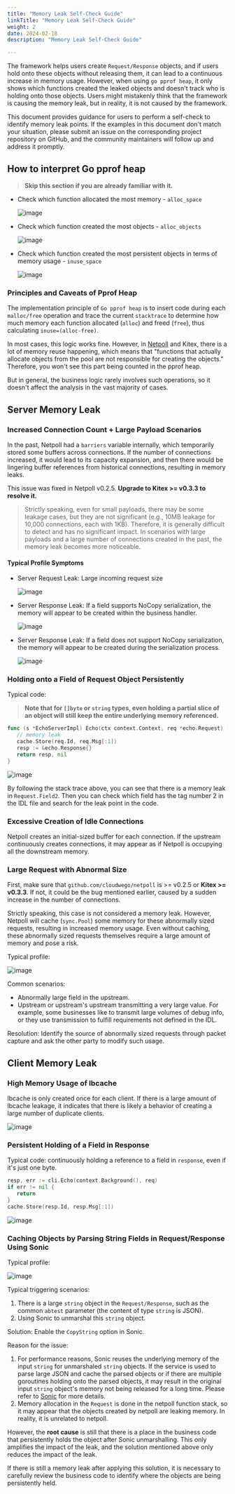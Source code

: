 ```yaml
---
title: "Memory Leak Self-Check Guide"
linkTitle: "Memory Leak Self-Check Guide"
weight: 2
date: 2024-02-18
description: "Memory Leak Self-Check Guide"

---
```


The framework helps users create `Request/Response` objects, and if users hold onto these objects without releasing them, it can lead to a continuous increase in memory usage. However, when using `go pprof heap`, it only shows which functions created the leaked objects and doesn't track who is holding onto those objects. Users might mistakenly think that the framework is causing the memory leak, but in reality, it is not caused by the framework.

This document provides guidance for users to perform a self-check to identify memory leak points. If the examples in this document don't match your situation, please submit an issue on the corresponding project repository on GitHub, and the community maintainers will follow up and address it promptly.

## How to interpret Go pprof heap

> **Skip this section if you are already familiar with it.**

- Check which function allocated the most memory - `alloc_space`

  ![image](/img/blog/Kitex_self_check/alloc_space.png)

- Check which function created the most objects - `alloc_objects`

  ![image](/img/blog/Kitex_self_check/alloc_objects.png)

- Check which function created the most persistent objects in terms of memory usage - `inuse_space`

  ![image](/img/blog/Kitex_self_check/inuse_space.png)

### Principles and Caveats of Pprof Heap

The implementation principle of `Go pprof heap` is to insert code during each `malloc/free` operation and trace the current `stacktrace` to determine how much memory each function allocated (`alloc`) and freed (`free`), thus calculating `inuse=(alloc-free)`.

In most cases, this logic works fine. However, in [Netpoll](https://www.cloudwego.io/docs/netpoll/) and Kitex, there is a lot of memory reuse happening, which means that "functions that actually allocate objects from the pool are not responsible for creating the objects." Therefore, you won't see this part being counted in the pprof heap.

But in general, the business logic rarely involves such operations, so it doesn't affect the analysis in the vast majority of cases.

## Server Memory Leak

### Increased Connection Count + Large Payload Scenarios

In the past, Netpoll had a `barriers` variable internally, which temporarily stored some buffers across connections. If the number of connections increased, it would lead to its capacity expansion, and then there would be lingering buffer references from historical connections, resulting in memory leaks.

This issue was fixed in Netpoll v0.2.5. **Upgrade to Kitex >= v0.3.3 to resolve it.**

> Strictly speaking, even for small payloads, there may be some leakage cases, but they are not significant (e.g., 10MB leakage for 10,000 connections, each with 1KB). Therefore, it is generally difficult to detect and has no significant impact. In scenarios with large payloads and a large number of connections created in the past, the memory leak becomes more noticeable.

#### Typical Profile Symptoms

- Server Request Leak: Large incoming request size

  ![image](/img/blog/Kitex_self_check/server_req_leak.png)

- Server Response Leak: If a field supports NoCopy serialization, the memory will appear to be created within the business handler.

  ![image](/img/blog/Kitex_self_check/server_resp_leak.png)

- Server Response Leak: If a field does not support NoCopy serialization, the memory will appear to be created during the serialization process.

  ![image](/img/blog/Kitex_self_check/server_resp_leak2.png)

### Holding onto a Field of Request Object Persistently

Typical code:

> **Note that for `[]byte` or `string` types, even holding a partial slice of an object will still keep the entire underlying memory referenced.**

```go
func (s *EchoServerImpl) Echo(ctx context.Context, req *echo.Request) (*echo.Response, error) {
   // memory leak
   cache.Store(req.Id, req.Msg[:1])
   resp := &echo.Response{}
   return resp, nil
}
```

![image](/img/blog/Kitex_self_check/server_field_leak.png)

By following the stack trace above, you can see that there is a memory leak in `Request.Field2`. Then you can check which field has the tag number 2 in the IDL file and search for the leak point in the code.

### Excessive Creation of Idle Connections

Netpoll creates an initial-sized buffer for each connection. If the upstream continuously creates connections, it may appear as if Netpoll is occupying all the downstream memory.

### Large Request with Abnormal Size

First, make sure that `github.com/cloudwego/netpoll` is >= v0.2.5 or **Kitex >= v0.3.3**. If not, it could be the bug mentioned earlier, caused by a sudden increase in the number of connections.

Strictly speaking, this case is not considered a memory leak. However, Netpoll will cache (`sync.Pool`) some memory for these abnormally sized requests, resulting in increased memory usage. Even without caching, these abnormally sized requests themselves require a large amount of memory and pose a risk.

Typical profile:

![image](/img/blog/Kitex_self_check/big_req.png)

Common scenarios:

- Abnormally large field in the upstream.
- Upstream or upstream's upstream transmitting a very large value. For example, some businesses like to transmit large volumes of debug info, or they use transmission to fulfill requirements not defined in the IDL.

Resolution: Identify the source of abnormally sized requests through packet capture and ask the other party to modify such usage.

## Client Memory Leak

### High Memory Usage of lbcache

lbcache is only created once for each client. If there is a large amount of lbcache leakage, it indicates that there is likely a behavior of creating a large number of duplicate clients.

![image](/img/blog/Kitex_self_check/many_cli.png)

### Persistent Holding of a Field in Response

Typical code: continuously holding a reference to a field in `response`, even if it's just one byte.

```go
resp, err := cli.Echo(context.Background(), req)
if err != nil {
   return
}
cache.Store(resp.Id, resp.Msg[:1])
```

![image](/img/blog/Kitex_self_check/client_field_leak.png)

### Caching Objects by Parsing String Fields in Request/Response Using Sonic

Typical profile:

![image](/img/blog/Kitex_self_check/cache_sonic_obj.png)

Typical triggering scenarios:

1. There is a large `string` object in the `Request/Response`, such as the common `abtest` parameter (the content of type `string` is JSON).
2. Using Sonic to unmarshal this `string` object.

Solution: Enable the `CopyString` option in Sonic.

Reason for the issue:

1. For performance reasons, Sonic reuses the underlying memory of the input `string` for unmarshaled `string` objects. If the service is used to parse large JSON and cache the parsed objects or if there are multiple goroutines holding onto the parsed objects, it may result in the original input `string` object's memory not being released for a long time. Please refer to [Sonic](https://github.com/bytedance/sonic) for more details.
2. Memory allocation in the `Request` is done in the netpoll function stack, so it may appear that the objects created by netpoll are leaking memory. In reality, it is unrelated to netpoll.

However, the **root cause** is still that there is a place in the business code that persistently holds the object after Sonic unmarshalling. This only amplifies the impact of the leak, and the solution mentioned above only reduces the impact of the leak.

If there is still a memory leak after applying this solution, it is necessary to carefully review the business code to identify where the objects are being persistently held.
